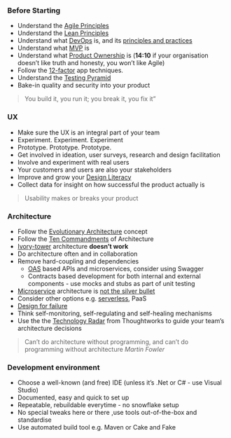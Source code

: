 ### Before Starting
* Understand the [Agile Principles](http://agilemanifesto.org/)
* Understand the [Lean Principles](https://www.lean.org/WhatsLean/Principles.cfm)
* Understand what [DevOps](https://aws.amazon.com/devops/what-is-devops/) is, and its [principles and practices](https://dzone.com/articles/devops-devops-principles)
* Understand what [MVP](http://blog.crisp.se/2016/01/25/henrikkniberg/making-sense-of-mvp) is
* Understand what [Product Ownership](https://www.youtube.com/watch?v=502ILHjX9EE) is (**14:10** if your organisation doesn’t like truth and honesty, you won’t like Agile)
* Follow the [12-factor](https://12factor.net/) app techniques.
* Understand the [Testing Pyramid](https://martinfowler.com/bliki/TestPyramid.html)
* Bake-in quality and security into your product

> You build it, you run it; you break it, you fix it”

### UX
* Make sure the UX is an integral part of your team
* Experiment. Experiment. Experiment
* Prototype. Prototype. Prototype. 
* Get involved in ideation, user surveys, research and design facilitation
* Involve and experiment with real users
* Your customers and users are also your stakeholders
* Improve and grow your [Design Literacy](https://blogs.adobe.com/creativecloud/3-keys-to-improving-design-literacy-for-non-designers/)
* Collect data for insight on how successful the product actually is

> Usability makes or breaks your product

### Architecture
* Follow the [Evolutionary Architecture](https://www.thoughtworks.com/radar/techniques/evolutionary-architecture) concept
* Follow the [Ten Commandments](https://centerbrook.com/blog/2010/03/the-ten-commandments-of-architecture/) of Architecture
* [Ivory-tower](http://www.agilemodeling.com/essays/enterpriseModelingAntiPatterns.htm#IvoryTowerArchitecture) architecture **doesn’t work**
* Do architecture often and in collaboration
* Remove hard-coupling and dependencies 
  * [OAS](https://swagger.io/) based APIs and microservices, consider using Swagger
  * Contracts based development for both internal and external components - use mocks and stubs as part of unit testing
* [Microservice](https://martinfowler.com/articles/microservices.html) architecture is [not the silver bullet](https://martinfowler.com/articles/microservice-trade-offs.html)
* Consider other options e.g. [serverless](https://martinfowler.com/articles/serverless.html), PaaS
* [Design for failure](https://blog.risingstack.com/designing-microservices-architecture-for-failure/)
* Think self-monitoring, self-regulating and self-healing mechanisms
* Use the the [Technology Radar](https://www.thoughtworks.com/radar) from Thoughtworks to guide your team’s architecture decisions

> Can’t do architecture without programming, and can’t do programming without architecture
> *Martin Fowler*

### Development environment 
* Choose a well-known (and free) IDE (unless it’s .Net or C# - use Visual Studio)
* Documented, easy and quick to set up
* Repeatable, rebuildable everytime - no snowflake setup
* No special tweaks here or there ,use tools out-of-the-box and standardise
* Use automated build tool e.g. Maven or Cake and Fake


